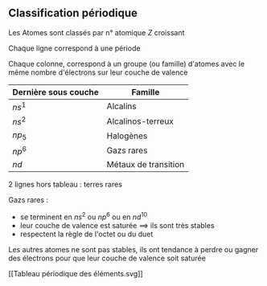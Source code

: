 
## Classification périodique

Les Atomes sont classés par n° atomique $Z$ croissant

Chaque ligne correspond à une période

Chaque colonne, correspond à un groupe (ou famille) d'atomes avec le même nombre d'électrons sur leur couche de valence

|Dernière sous couche| Famille|
|---|---|
|$ns^1$|Alcalins|
|$ns^2$|Alcalinos-terreux|
|$np_{5}$|Halogènes|
|$np^6$|Gazs rares
|$nd$| Métaux de transition|

2 lignes hors tableau : terres rares

Gazs rares :
* se terminent en $ns^{2}$ ou $np^6$ ou en $nd^{10}$
* leur couche de valence est saturée $\implies$ ils sont très stables
* respectent la règle de l'octet ou du duet

Les autres atomes ne sont pas stables, 
ils ont tendance à perdre ou gagner des électrons pour que leur couche de valence soit saturée


[[Tableau périodique des éléments.svg]]

